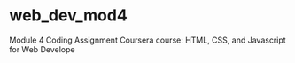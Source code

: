 # web_dev_mod4
Module 4 Coding Assignment Coursera course: HTML, CSS, and Javascript for Web Develope
